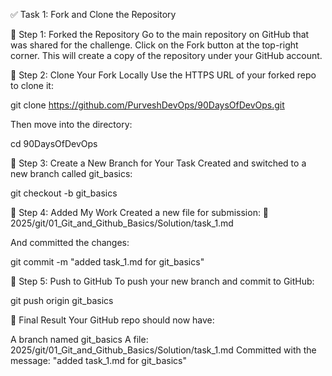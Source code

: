 ✅ Task 1: Fork and Clone the Repository

🔹 Step 1: Forked the Repository
Go to the main repository on GitHub that was shared for the challenge.
Click on the Fork button at the top-right corner.
This will create a copy of the repository under your GitHub account.

🔹 Step 2: Clone Your Fork Locally
Use the HTTPS URL of your forked repo to clone it:

git clone https://github.com/PurveshDevOps/90DaysOfDevOps.git

Then move into the directory:

cd 90DaysOfDevOps

🔹 Step 3: Create a New Branch for Your Task
Created and switched to a new branch called git_basics:

git checkout -b git_basics

🔹 Step 4: Added My Work
Created a new file for submission:
📄 2025/git/01_Git_and_Github_Basics/Solution/task_1.md

And committed the changes:

git commit -m "added task_1.md for git_basics"

🔹 Step 5: Push to GitHub
To push your new branch and commit to GitHub:

git push origin git_basics


📝 Final Result
Your GitHub repo should now have:

A branch named git_basics
A file: 2025/git/01_Git_and_Github_Basics/Solution/task_1.md
Committed with the message: "added task_1.md for git_basics"
